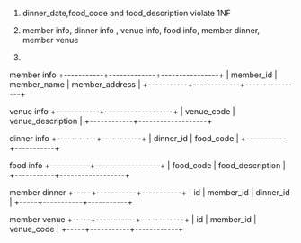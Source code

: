 1. dinner_date,food_code and food_description violate 1NF

2. member info, dinner info , venue info, food info, member dinner, member venue

3.

member info
+-----------+-------------+----------------+
| member_id | member_name | member_address |
+-----------+-------------+----------------+

venue info
+------------+-------------------+
| venue_code | venue_description |
+------------+-------------------+

dinner info
+-----------+-----------+
| dinner_id | food_code |
+-----------+-----------+

food info
+-----------+------------------+
| food_code | food_description |
+-----------+------------------+

member dinner
+-----+-----------+-----------+
| id | member_id | dinner_id |
+-----+-----------+-----------+

member venue
+-----+-----------+------------+
| id | member_id | venue_code |
+-----+-----------+------------+
